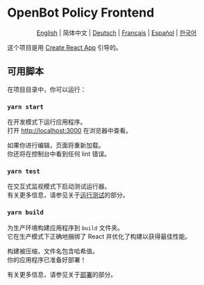 # OpenBot Policy Frontend

<p align="center">
  <a href="README.md">English</a> |
  <span>简体中文</span> |
  <a href="README.de-DE.md">Deutsch</a> |
  <a href="README.fr-FR.md">Français</a> |
  <a href="README.es-ES.md">Español</a> |
  <a href="README.ko-KR.md">한국어</a>
</p>

这个项目是用 [Create React App](https://github.com/facebook/create-react-app) 引导的。

## 可用脚本

在项目目录中，你可以运行：

### `yarn start`

在开发模式下运行应用程序。\
打开 [http://localhost:3000](http://localhost:3000) 在浏览器中查看。

如果你进行编辑，页面将重新加载。\
你还将在控制台中看到任何 lint 错误。

### `yarn test`

在交互式监视模式下启动测试运行器。\
有关更多信息，请参见关于[运行测试](https://facebook.github.io/create-react-app/docs/running-tests)的部分。

### `yarn build`

为生产环境构建应用程序到 `build` 文件夹。\
它在生产模式下正确地捆绑了 React 并优化了构建以获得最佳性能。

构建被压缩，文件名包含哈希值。\
你的应用程序已准备好部署！

有关更多信息，请参见关于[部署](https://facebook.github.io/create-react-app/docs/deployment)的部分。